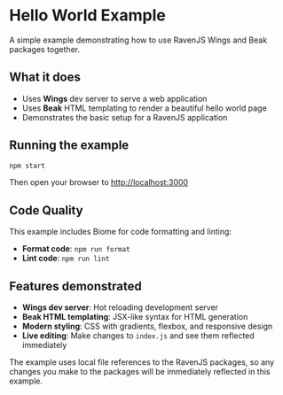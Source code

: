 # Hello World Example

A simple example demonstrating how to use RavenJS Wings and Beak packages together.

## What it does

- Uses **Wings** dev server to serve a web application
- Uses **Beak** HTML templating to render a beautiful hello world page
- Demonstrates the basic setup for a RavenJS application

## Running the example

```bash
npm start
```

Then open your browser to [http://localhost:3000](http://localhost:3000)

## Code Quality

This example includes Biome for code formatting and linting:

- **Format code**: `npm run format`
- **Lint code**: `npm run lint`

## Features demonstrated

- **Wings dev server**: Hot reloading development server
- **Beak HTML templating**: JSX-like syntax for HTML generation
- **Modern styling**: CSS with gradients, flexbox, and responsive design
- **Live editing**: Make changes to `index.js` and see them reflected immediately

The example uses local file references to the RavenJS packages, so any changes you make to the packages will be immediately reflected in this example.

